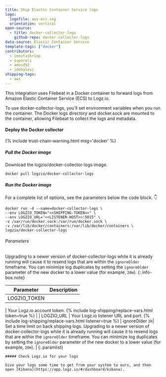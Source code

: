 ```yaml
---
title: Ship Elastic Container Service logs
logo:
  logofile: aws-ecs.svg
  orientation: vertical
open-source:
  - title: docker-collector-logs
    github-repo: docker-collector-logs
data-source: Elastic Container Service
template-tags: ["docker"]
contributors:
  - imnotashrimp
  - supereli
  - amosd92
  - idohalevi
shipping-tags:
  - aws
---
```


This integration uses Filebeat in a Docker container to forward logs from Amazon Elastic Container Service (ECS) to Logz.io.

To use docker-collector-logs, you'll set environment variables when you run the container.
The Docker logs directory and docker.sock are mounted to the container, allowing Filebeat to collect the logs and metadata.

#### Deploy the Docker collector

{% include trust-chain-warning.html msg='docker' %}


<div class="tasklist">

  ##### Pull the Docker image
  
  Download the logzio/docker-collector-logs image.
  
  ```shell
  docker pull logzio/docker-collector-logs
  ```
  
  ##### Run the Docker image
  
  For a complete list of options, see the parameters below the code block. 👇
  
  ```shell
  docker run -d --name=docker-collector-logs \
  --env LOGZIO_TOKEN="<<SHIPPING-TOKEN>>" \
  --env LOGZIO_URL="<<LISTENER-HOST>>:5015" \
  -v /var/run/docker.sock:/var/run/docker.sock \
  -v /var/lib/docker/containers:/var/lib/docker/containers \
  logzio/docker-collector-logs
  ```
  
  ###### Parameters
  
  Upgrading to a newer version of docker-collector-logs while it is already running
  will cause it to resend logs that are within the `ignoreOlder` timeframe.
  You can minimize log duplicates
  by setting the `ignoreOlder` parameter of the new docker
  to a lower value (for example, `20m`).
  {:.info-box.note}
  
  | Parameter | Description |
  |---|---|
  | LOGZIO_TOKEN
  <span class="required-param"></span>
  | Your Logz.io account token.
  {% include log-shipping/replace-vars.html token=true %}
  |
  | LOGZIO_URL
  <span class="required-param"></span>
  | Your Logz.io listener URL and port.
  {% include log-shipping/replace-vars.html listener=true %}
  |
   ignoreOlder
  <span class="default-param">`3h`</span>|  Set a time limit on back shipping logs. Upgrading to a newer version of docker-collector-logs while it is already running will cause it to resend logs that are within the `ignoreOlder` timeframe. You can minimize log duplicates by setting the `ignoreOlder` parameter of the new docker to a lower value (for example, `20m`). |
    {:.paramlist}
    
    ##### Check Logz.io for your logs
    
    Give your logs some time to get from your system to ours, and then open [Kibana](https://app.logz.io/#/dashboard/kibana).

</div>
